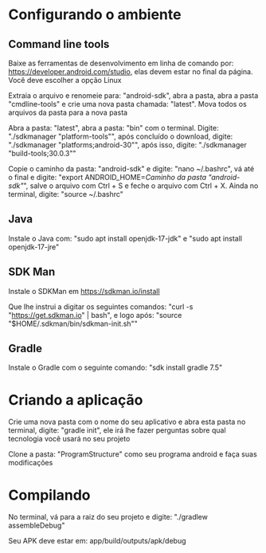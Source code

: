 # Configurando o ambiente

## Command line tools

Baixe as ferramentas de desenvolvimento em linha de comando por: https://developer.android.com/studio, elas devem estar no final da página. Você deve escolher a opção Linux

Extraia o arquivo e renomeie para: "android-sdk", abra a pasta, abra a pasta "cmdline-tools" e crie uma nova pasta chamada: "latest". Mova todos os arquivos da pasta para a nova pasta

Abra a pasta: "latest", abra a pasta: "bin" com o terminal. Digite: "./sdkmanager "platform-tools"", após concluído o download, digite: "./sdkmanager "platforms;android-30"", após isso, digite: "./sdkmanager "build-tools;30.0.3""

Copie o caminho da pasta: "android-sdk" e digite: "nano ~/.bashrc", vá até o final e digite: "export ANDROID_HOME=*Caminho da pasta "android-sdk"*", salve o arquivo com Ctrl + S e feche o arquivo com Ctrl + X. Ainda no terminal, digite: "source ~/.bashrc"

## Java

Instale o Java com: "sudo apt install openjdk-17-jdk" e "sudo apt install openjdk-17-jre"

## SDK Man

Instale o SDKMan em https://sdkman.io/install

Que lhe instrui a digitar os seguintes comandos: "curl -s "https://get.sdkman.io" | bash", e logo após: "source "$HOME/.sdkman/bin/sdkman-init.sh""

## Gradle

Instale o Gradle com o seguinte comando: "sdk install gradle 7.5"

# Criando a aplicação

Crie uma nova pasta com o nome do seu aplicativo e abra esta pasta no terminal, digite: "gradle init", ele irá lhe fazer perguntas sobre qual tecnologia você usará no seu projeto

Clone a pasta: "ProgramStructure" como seu programa android e faça suas modificações

# Compilando

No terminal, vá para a raiz do seu projeto e digite: "./gradlew assembleDebug"

Seu APK deve estar em: app/build/outputs/apk/debug